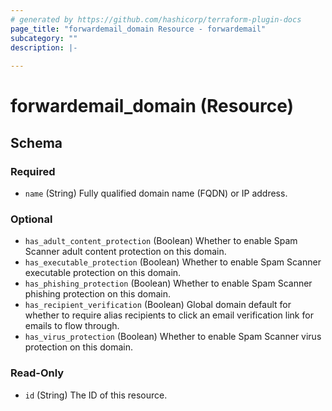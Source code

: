 ```yaml
---
# generated by https://github.com/hashicorp/terraform-plugin-docs
page_title: "forwardemail_domain Resource - forwardemail"
subcategory: ""
description: |-
  
---
```


# forwardemail_domain (Resource)





<!-- schema generated by tfplugindocs -->
## Schema

### Required

- `name` (String) Fully qualified domain name (FQDN) or IP address.

### Optional

- `has_adult_content_protection` (Boolean) Whether to enable Spam Scanner adult content protection on this domain.
- `has_executable_protection` (Boolean) Whether to enable Spam Scanner executable protection on this domain.
- `has_phishing_protection` (Boolean) Whether to enable Spam Scanner phishing protection on this domain.
- `has_recipient_verification` (Boolean) Global domain default for whether to require alias recipients to click an email verification link for emails to flow through.
- `has_virus_protection` (Boolean) Whether to enable Spam Scanner virus protection on this domain.

### Read-Only

- `id` (String) The ID of this resource.
